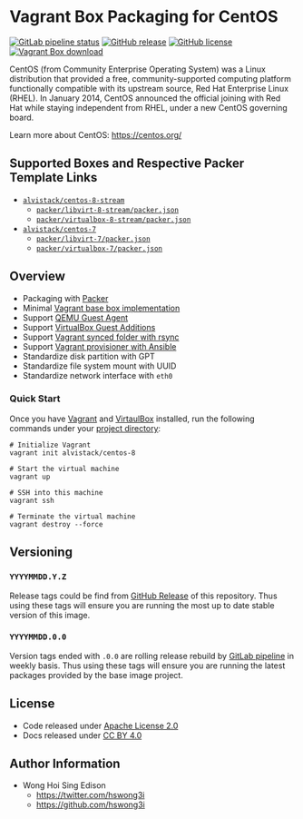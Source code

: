 # Vagrant Box Packaging for CentOS

[![GitLab pipeline
status](https://img.shields.io/gitlab/pipeline/alvistack/vagrant-centos/master)](https://gitlab.com/alvistack/vagrant-centos/-/pipelines)
[![GitHub
release](https://img.shields.io/github/release/alvistack/vagrant-centos.svg)](https://github.com/alvistack/vagrant-centos/releases)
[![GitHub
license](https://img.shields.io/github/license/alvistack/vagrant-centos.svg)](https://github.com/alvistack/vagrant-centos/blob/master/LICENSE)
[![Vagrant Box
download](https://img.shields.io/badge/dynamic/json?label=alvistack%2Fcentos-8-stream&query=%24.boxes%5B%3A1%5D.downloads&url=https%3A%2F%2Fapp.vagrantup.com%2Fapi%2Fv1%2Fsearch%3Fq%3Dalvistack%2Fcentos-8-stream)](https://app.vagrantup.com/alvistack/boxes/centos-8-stream)

CentOS (from Community Enterprise Operating System) was a Linux
distribution that provided a free, community-supported computing
platform functionally compatible with its upstream source, Red Hat
Enterprise Linux (RHEL). In January 2014, CentOS announced the official
joining with Red Hat while staying independent from RHEL, under a new
CentOS governing board.

Learn more about CentOS: <https://centos.org/>

## Supported Boxes and Respective Packer Template Links

  - [`alvistack/centos-8-stream`](https://app.vagrantup.com/alvistack/boxes/centos-8-stream)
      - [`packer/libvirt-8-stream/packer.json`](https://github.com/alvistack/vagrant-centos/blob/master/packer/libvirt-8-stream/packer.json)
      - [`packer/virtualbox-8-stream/packer.json`](https://github.com/alvistack/vagrant-centos/blob/master/packer/virtualbox-8-stream/packer.json)
  - [`alvistack/centos-7`](https://app.vagrantup.com/alvistack/boxes/centos-7)
      - [`packer/libvirt-7/packer.json`](https://github.com/alvistack/vagrant-centos/blob/master/packer/libvirt-7/packer.json)
      - [`packer/virtualbox-7/packer.json`](https://github.com/alvistack/vagrant-centos/blob/master/packer/virtualbox-7/packer.json)

## Overview

  - Packaging with [Packer](https://www.packer.io/)
  - Minimal [Vagrant base box
    implementation](https://www.vagrantup.com/docs/boxes/base)
  - Support [QEMU Guest
    Agent](https://wiki.qemu.org/Features/GuestAgent)
  - Support [VirtualBox Guest
    Additions](https://www.virtualbox.org/manual/ch04.html)
  - Support [Vagrant synced folder with
    rsync](https://www.vagrantup.com/docs/synced-folders/rsync)
  - Support [Vagrant provisioner with
    Ansible](https://www.vagrantup.com/docs/provisioning/ansible)
  - Standardize disk partition with GPT
  - Standardize file system mount with UUID
  - Standardize network interface with `eth0`

### Quick Start

Once you have [Vagrant](https://www.vagrantup.com/docs/installation) and
[VirtaulBox](https://www.virtualbox.org/) installed, run the following
commands under your [project
directory](https://learn.hashicorp.com/tutorials/vagrant/getting-started-project-setup?in=vagrant/getting-started):

    # Initialize Vagrant
    vagrant init alvistack/centos-8
    
    # Start the virtual machine
    vagrant up
    
    # SSH into this machine
    vagrant ssh
    
    # Terminate the virtual machine
    vagrant destroy --force

## Versioning

### `YYYYMMDD.Y.Z`

Release tags could be find from [GitHub
Release](https://github.com/alvistack/vagrant-centos/releases) of this
repository. Thus using these tags will ensure you are running the most
up to date stable version of this image.

### `YYYYMMDD.0.0`

Version tags ended with `.0.0` are rolling release rebuild by [GitLab
pipeline](https://gitlab.com/alvistack/vagrant-centos/-/pipelines) in
weekly basis. Thus using these tags will ensure you are running the
latest packages provided by the base image project.

## License

  - Code released under [Apache License 2.0](LICENSE)
  - Docs released under [CC
    BY 4.0](http://creativecommons.org/licenses/by/4.0/)

## Author Information

  - Wong Hoi Sing Edison
      - <https://twitter.com/hswong3i>
      - <https://github.com/hswong3i>
